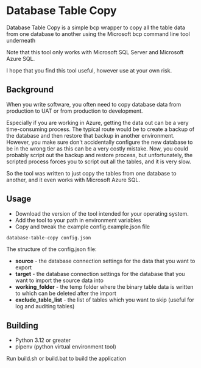 # Database Table Copy

Database Table Copy is a simple bcp wrapper to copy all the table data from one database
to another using the Microsoft bcp command line tool underneath

Note that this tool only works with Microsoft SQL Server and Microsoft Azure SQL.

I hope that you find this tool useful, however use at your own risk.

## Background

When you write software, you often need to copy database data from production to UAT or from production to development.

Especially if you are working in Azure, getting the data out can be a very time-consuming process. The typical route
would be to create a backup of the database and then restore that backup in another environment. However, you make sure
don't accidentally configure the new database to be in the wrong tier as this can be a very costly mistake. Now, you
could probably script out the backup and restore process, but unfortunately, the scripted process forces you to script
out all the tables, and it is very slow.

So the tool was written to just copy the tables from one database to another, and it even works with Microsoft Azure SQL.

## Usage

* Download the version of the tool intended for your operating system.
* Add the tool to your path in environment variables
* Copy and tweak the example config.example.json file

```bash
database-table-copy config.json
```

The structure of the config.json file:

* **source** - the database connection settings for the data that you want to export
* **target** - the database connection settings for the database that you want to import the source data into
* **working_folder** - the temp folder where the binary table data is written to which can be deleted after the import
* **exclude_table_list** - the list of tables which you want to skip (useful for log and auditing tables)

## Building

* Python 3.12 or greater
* pipenv (python virtual environment tool)

Run build.sh or build.bat to build the application


